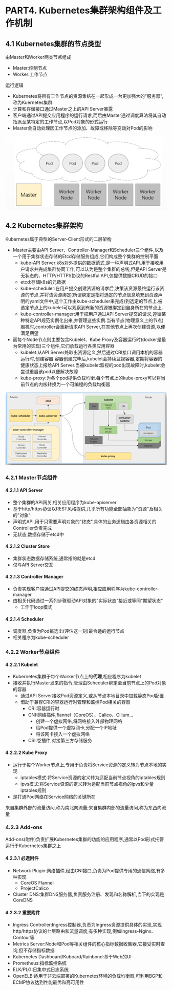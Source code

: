 # PART4. Kubernetes集群架构组件及工作机制

## 4.1 Kubernetes集群的节点类型

由Master和Worker两类节点组成

- Master:控制节点
- Worker:工作节点

运行逻辑

- Kubernetes将所有工作节点的资源集结在一起形成一台更加强大的"服务器",称为Kuernetes集群
- 计算和存储接口通过Master之上的API Server暴露
- 客户端通过API提交应用程序的运行请求,而后由Master通过调度算法将其自动指派至某特定的工作节点,以Pod对象的形式运行
- Master会自动处理因工作节点的添加、故障或移除等变动对Pod的影响

![Kubernetes集群的节点类型](./img/PART4/Kubernetes集群的节点类型.png)

## 4.2 Kubernetes集群架构

Kubernetes属于典型的Server-Client形式的二层架构

- Master主要由API Server、Controller-Manager和Scheduler三个组件,以及一个用于集群状态存储的Etcd存储服务组成,它们构成整个集群的控制平面
	- kube-API Server:k8s对外提供的数据范式,是一种声明式API.用于接收用户请求并完成集群协同工作,可以认为是整个集群的总线,但是API Server是无状态的、HTTP/HTTPS协议的Restful API,仅提供数据CRUD的接口
	- etcd:存储k8s的元数据
	- kube-scheduler:在用户提交创建资源的请求后,决策该资源最终运行该资源的节点,并将该资源绑定(所谓绑定是指将选定的节点信息填充到资源声明的yaml文件中,这个工作由kube-scheduler来完成)到选定的节点上.被选定节点上的kubelet可以观察到有新的资源被绑定到自身所在的节点上.
	- kube-controller-manager:用于把用户通过API Server提交的请求,遵循某种特定API规范实例化出来,并管理这些实例.当有节点(物理意义上的节点)宕机时,controller会重新请求API Server,在其他节点上再次创建资源,以便满足期望
- 而每个Node节点则主要包含Kubelet、Kube Proxy及容器运行时(docker是最为常用的实现)三个组件,它们承载运行各类应用容器
	- kubelet:从API Server处取出资源定义,然后通过CRI接口调用本机的容器运行时,创建容器.容器创建完毕后,kubelet会持续监视容器,定期将容器的健康状态上报给API Server.当被kubelet监视的pod出现故障时,kubelet会尝试重启该pod以便解决故障
	- kube-proxy:为各个pod提供负载均衡.每个节点上的kube-proxy可以将当前节点的内核转换为一个可编程的负载均衡器

![Kubernetes集群架构.png](./img/PART4/Kubernetes集群架构.png)

### 4.2.1 Master节点组件

#### 4.2.1.1 API Server

- 整个集群的API网关,相关应用程序为kube-apiserver
- 基于http/https协议以REST风格提供,几乎所有功能全部抽象为"资源"及相关的"对象"
- 声明式API,用于只需要声明对象的"终态",具体的业务逻辑由各资源相关的Controller负责完成
- 无状态,数据存储于etcd中

#### 4.2.1.2 Cluster Store

- 集群状态数据存储系统,通常指的就是etcd
- 仅与API Server交互

#### 4.2.1.3 Controller Manager

- 负责实现客户端通过API提交的终态声明,相应应用程序为kube-controller-manager
- 由相关代码通过一系列步骤驱动API对象的"实际状态"接近或等同"期望状态"
	- 工作于loop模式

#### 4.2.1.4 Scheduler

- 调度器,负责为Pod挑选出(评估这一刻)最合适的运行节点
- 相关程序为kube-scheduler

### 4.2.2 Worker节点组件

#### 4.2.2.1 Kubelet

- Kubernetes集群于每个Worker节点上的**代理**,相应程序为kubelet
- 接收并执行Master发来的指令,管理由Scheduler绑定至当前节点上的Pod对象的容器
	- 通过API Server接收Pod资源定义,或从节点本地目录中加载静态Pod配置
	- 借助于兼容CRI的容器运行时管理和监控Pod相关的容器
		- CRI:容器运行时
		- CNI:网络插件,flannel（CoreOS）、Calico、Cilium...
			- 创建一个虚拟网络,将网络接入外部物理网络
			- 给Pod提供一个虚拟网卡,分配一个IP地址
			- 将该网卡接入一个虚拟网络
		- CSI:卷插件,对接第三方存储服务

#### 4.2.2.2 Kube Proxy

- 运行于每个Worker节点上,专用于负责将Service资源的定义转为节点本地的实现
	- iptables模式:将Service资源的定义转为适配当前节点视角的iptables规则
	- ipvs模式:将Service资源的定义转为适配当前节点视角的ipvs和少量iptables规则
- 是打通Pod网络在Service网络的关键所在

来自集群外部的流量访问,称为南北向流量;来自集群内部的流量访问,称为东西向流量

### 4.2.3 Add-ons

Add-ons(附件)负责扩展Kubernetes集群的功能的应用程序,通常以Pod形式托管运行于Kubernetes集群之上

#### 4.2.3.1 必选附件

- Network Plugin:网络插件,经由CNI接口,负责为Pod提供专用的通信网络,有多种实现
	- CoreOS Flannel
	- ProjectCalico
- Cluster DNS:集群DNS服务器,负责服务注册、发现和名称解析,当下的实现是CoreDNS

#### 4.2.3.2 重要附件

- Ingress Controller:Ingress控制器,负责为Ingress资源提供具体的实现,实现http/https协议的七层路由和流量调度,有多种实现,例如Ingress-Nginx、Contour等
- Metrics Server:Node和Pod等相关组件的核心指标数据收集器,它接受实时查询,但不存储指标数据
- Kubernetes Dashboard/Kuboard/Rainbond:基于Web的UI
- Prometheus:指标监控系统
- ELK/PLG:日集中式日志系统
- OpenELB:适用于非云端部署的Kubernetes环境的负载均衡器,可利用BGP和ECMP协议达到性能最优和高可用性